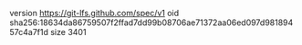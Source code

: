 version https://git-lfs.github.com/spec/v1
oid sha256:18634da86759507f2ffad7dd99b08706ae71372aa06ed097d98189457c4a7f1d
size 3401
